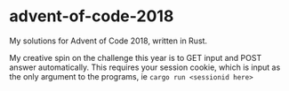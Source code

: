 # advent-of-code-2018

My solutions for Advent of Code 2018, written in Rust.

My creative spin on the challenge this year is to GET input and POST answer automatically.
This requires your session cookie, which is input as the only argument to the programs, 
ie `cargo run <sessionid here>`

